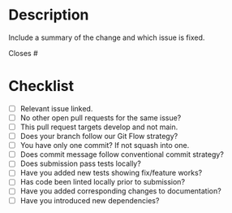 # Description

Include a summary of the change and which issue is fixed.

Closes #

# Checklist
- [ ] Relevant issue linked.
- [ ] No other open pull requests for the same issue?
- [ ] This pull request targets develop and not main.
- [ ] Does your branch follow our Git Flow strategy?
- [ ] You have only one commit? If not squash into one.
- [ ] Does commit message follow conventional commit strategy?
- [ ] Does submission pass tests locally?
- [ ] Have you added new tests showing fix/feature works?
- [ ] Has code been linted locally prior to submission?
- [ ] Have you added corresponding changes to documentation?
- [ ] Have you introduced new dependencies?
